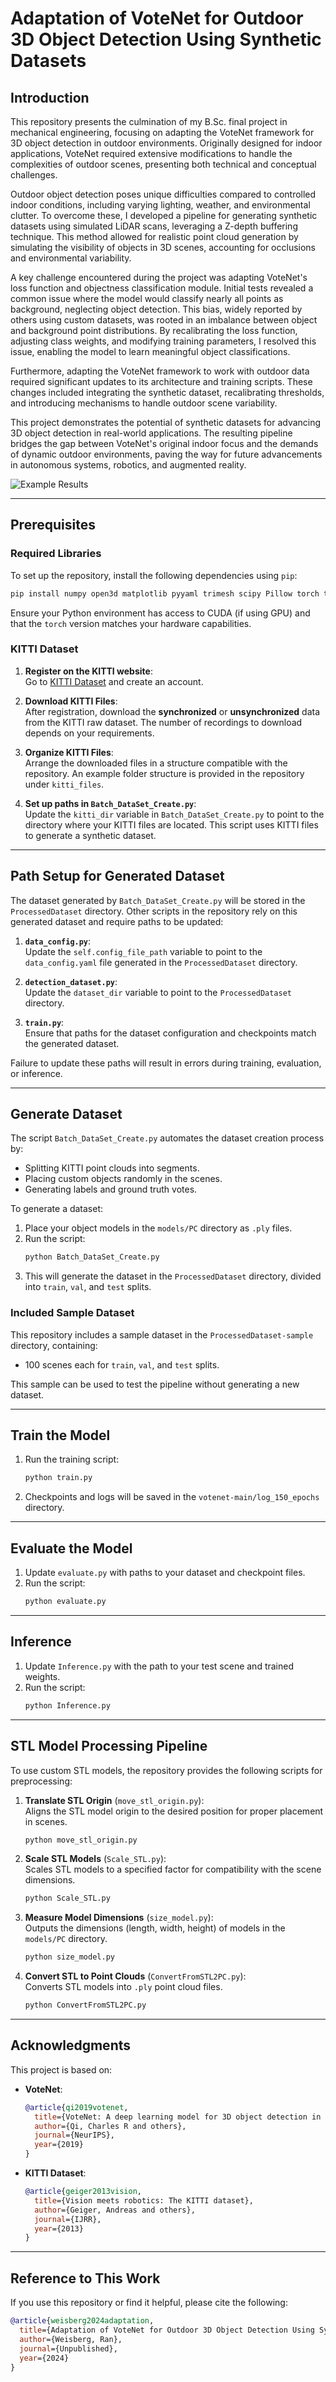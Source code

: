 # Adaptation of VoteNet for Outdoor 3D Object Detection Using Synthetic Datasets

## Introduction

This repository presents the culmination of my B.Sc. final project in mechanical engineering, focusing on adapting the VoteNet framework for 3D object detection in outdoor environments. Originally designed for indoor applications, VoteNet required extensive modifications to handle the complexities of outdoor scenes, presenting both technical and conceptual challenges.

Outdoor object detection poses unique difficulties compared to controlled indoor conditions, including varying lighting, weather, and environmental clutter. To overcome these, I developed a pipeline for generating synthetic datasets using simulated LiDAR scans, leveraging a Z-depth buffering technique. This method allowed for realistic point cloud generation by simulating the visibility of objects in 3D scenes, accounting for occlusions and environmental variability.

A key challenge encountered during the project was adapting VoteNet's loss function and objectness classification module. Initial tests revealed a common issue where the model would classify nearly all points as background, neglecting object detection. This bias, widely reported by others using custom datasets, was rooted in an imbalance between object and background point distributions. By recalibrating the loss function, adjusting class weights, and modifying training parameters, I resolved this issue, enabling the model to learn meaningful object classifications.

Furthermore, adapting the VoteNet framework to work with outdoor data required significant updates to its architecture and training scripts. These changes included integrating the synthetic dataset, recalibrating thresholds, and introducing mechanisms to handle outdoor scene variability.

This project demonstrates the potential of synthetic datasets for advancing 3D object detection in real-world applications. The resulting pipeline bridges the gap between VoteNet's original indoor focus and the demands of dynamic outdoor environments, paving the way for future advancements in autonomous systems, robotics, and augmented reality.

![Example Results](./example_results.png)

---

## Prerequisites

### Required Libraries
To set up the repository, install the following dependencies using `pip`:

```bash
pip install numpy open3d matplotlib pyyaml trimesh scipy Pillow torch torchvision pygame numpy-stl PyOpenGL
```

Ensure your Python environment has access to CUDA (if using GPU) and that the `torch` version matches your hardware capabilities.

### KITTI Dataset

1. **Register on the KITTI website**:  
   Go to [KITTI Dataset](https://www.cvlibs.net/datasets/kitti/raw_data.php) and create an account.

2. **Download KITTI Files**:  
   After registration, download the **synchronized** or **unsynchronized** data from the KITTI raw dataset. The number of recordings to download depends on your requirements.

3. **Organize KITTI Files**:  
   Arrange the downloaded files in a structure compatible with the repository. An example folder structure is provided in the repository under `kitti_files`.

4. **Set up paths in `Batch_DataSet_Create.py`**:  
   Update the `kitti_dir` variable in `Batch_DataSet_Create.py` to point to the directory where your KITTI files are located. This script uses KITTI files to generate a synthetic dataset.

---

## Path Setup for Generated Dataset

The dataset generated by `Batch_DataSet_Create.py` will be stored in the `ProcessedDataset` directory. Other scripts in the repository rely on this generated dataset and require paths to be updated:

1. **`data_config.py`**:  
   Update the `self.config_file_path` variable to point to the `data_config.yaml` file generated in the `ProcessedDataset` directory.

2. **`detection_dataset.py`**:  
   Update the `dataset_dir` variable to point to the `ProcessedDataset` directory.

3. **`train.py`**:  
   Ensure that paths for the dataset configuration and checkpoints match the generated dataset.

Failure to update these paths will result in errors during training, evaluation, or inference.

---

## Generate Dataset

The script `Batch_DataSet_Create.py` automates the dataset creation process by:
- Splitting KITTI point clouds into segments.
- Placing custom objects randomly in the scenes.
- Generating labels and ground truth votes.

To generate a dataset:
1. Place your object models in the `models/PC` directory as `.ply` files.
2. Run the script:
   ```bash
   python Batch_DataSet_Create.py
   ```
3. This will generate the dataset in the `ProcessedDataset` directory, divided into `train`, `val`, and `test` splits.

### Included Sample Dataset

This repository includes a sample dataset in the `ProcessedDataset-sample` directory, containing:
- 100 scenes each for `train`, `val`, and `test` splits.

This sample can be used to test the pipeline without generating a new dataset.


---

## Train the Model

1. Run the training script:
   ```bash
   python train.py
   ```
2. Checkpoints and logs will be saved in the `votenet-main/log_150_epochs` directory.

---

## Evaluate the Model

1. Update `evaluate.py` with paths to your dataset and checkpoint files.
2. Run the script:
   ```bash
   python evaluate.py
   ```

---

## Inference

1. Update `Inference.py` with the path to your test scene and trained weights.
2. Run the script:
   ```bash
   python Inference.py
   ```

---

## STL Model Processing Pipeline

To use custom STL models, the repository provides the following scripts for preprocessing:

1. **Translate STL Origin** (`move_stl_origin.py`):  
   Aligns the STL model origin to the desired position for proper placement in scenes.
   ```bash
   python move_stl_origin.py
   ```

2. **Scale STL Models** (`Scale_STL.py`):  
   Scales STL models to a specified factor for compatibility with the scene dimensions.
   ```bash
   python Scale_STL.py
   ```

3. **Measure Model Dimensions** (`size_model.py`):  
   Outputs the dimensions (length, width, height) of models in the `models/PC` directory.
   ```bash
   python size_model.py
   ```

4. **Convert STL to Point Clouds** (`ConvertFromSTL2PC.py`):  
   Converts STL models into `.ply` point cloud files.
   ```bash
   python ConvertFromSTL2PC.py
   ```

---

## Acknowledgments

This project is based on:
- **VoteNet**:
  ```bibtex
  @article{qi2019votenet,
    title={VoteNet: A deep learning model for 3D object detection in point clouds},
    author={Qi, Charles R and others},
    journal={NeurIPS},
    year={2019}
  }
  ```
- **KITTI Dataset**:
  ```bibtex
  @article{geiger2013vision,
    title={Vision meets robotics: The KITTI dataset},
    author={Geiger, Andreas and others},
    journal={IJRR},
    year={2013}
  }
  ```

---

## Reference to This Work

If you use this repository or find it helpful, please cite the following:

```bibtex
@article{weisberg2024adaptation,
  title={Adaptation of VoteNet for Outdoor 3D Object Detection Using Synthetic Datasets},
  author={Weisberg, Ran},
  journal={Unpublished},
  year={2024}
}
```
